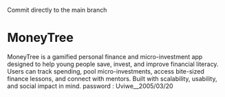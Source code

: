 Commit directly to the main branch
# MoneyTree
MoneyTree is a gamified personal finance and micro-investment app designed to help young people save, invest, and improve financial literacy. Users can track spending, pool micro-investments, access bite-sized finance lessons, and connect with mentors. Built with scalability, usability, and social impact in mind.
password : Uviwe__2005/03/20